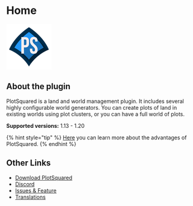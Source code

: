 # Home

![image](images/PS-Logo_120px.png)

## About the plugin

PlotSquared is a land and world management plugin. It includes several highly configurable world generators. You can create plots of land in existing worlds using plot clusters, or you can have a full world of plots.

**Supported versions:** 1.13 - 1.20

{% hint style="tip" %}
[Here](why-plotsquared.md) you can learn more about the advantages of PlotSquared.
{% endhint %}

## Other Links

* [Download PlotSquared](https://www.spigotmc.org/resources/77506/)
* [Discord](https://discord.gg/intellectualsites)
* [Issues & Feature](https://github.com/IntellectualSites/PlotSquared/issues)
* [Translations](https://intellectualsites.crowdin.com/plotsquared/)